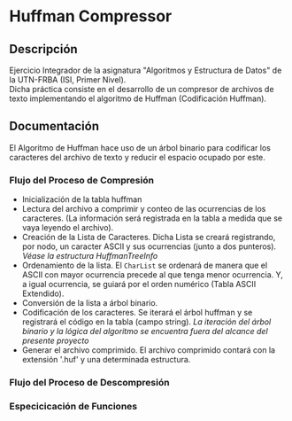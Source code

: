 
# Huffman Compressor

## Descripción

Ejercicio Integrador de la asignatura "Algoritmos y Estructura de Datos" de la UTN-FRBA (ISI, Primer Nivel).
</br>
Dicha práctica consiste en el desarrollo de un compresor de archivos de texto implementando el algoritmo de Huffman (Codificación Huffman).

## Documentación

El Algoritmo de Huffman hace uso de un árbol binario para codificar los caracteres del archivo de texto y reducir el espacio ocupado por este.

### Flujo del Proceso de Compresión

* Inicialización de la tabla huffman
* Lectura del archivo a comprimir y conteo de las ocurrencias de los caracteres. (La información será registrada en la tabla a medida que se vaya leyendo el archivo).
* Creación de la Lista de Caracteres. Dicha Lista se creará registrando, por nodo, un caracter ASCII y sus ocurrencias (junto a dos punteros). *Véase la estructura HuffmanTreeInfo*
* Ordenamiento de la lista. El `CharList` se ordenará de manera que el ASCII con mayor ocurrencia precede al que tenga menor ocurrencia. Y, a igual ocurrencia, se guiará por el orden numérico (Tabla ASCII Extendido).
* Conversión de la lista a árbol binario.
* Codificación de los caracteres. Se iterará el árbol huffman y se registrará el código en la tabla (campo string). *La iteración del árbol binario y la lógica del algoritmo se encuentra fuera del alcance del presente proyecto*
* Generar el archivo comprimido. El archivo comprimido contará con la extensión '.huf' y una determinada estructura.

### Flujo del Proceso de Descompresión

### Especicicación de Funciones
